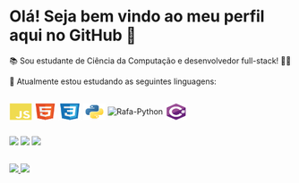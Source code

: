 # Olá! Seja bem vindo ao meu perfil aqui no GitHub 👋

📚 Sou estudante de Ciência da Computação e  desenvolvedor full-stack! 🧑‍💻

📖 Atualmente estou estudando as seguintes linguagens:

<div style="display: inline_block"><br>
  <img align="center" alt="Rafa-Js" height="30" width="40" src="https://raw.githubusercontent.com/devicons/devicon/master/icons/javascript/javascript-plain.svg">
  <img align="center" alt="Rafa-HTML" height="30" width="40" src="https://raw.githubusercontent.com/devicons/devicon/master/icons/html5/html5-original.svg">
  <img align="center" alt="Rafa-CSS" height="30" width="40" src="https://raw.githubusercontent.com/devicons/devicon/master/icons/css3/css3-original.svg">
  <img align="center" alt="Rafa-Python" height="30" width="40" src="https://raw.githubusercontent.com/devicons/devicon/master/icons/python/python-original.svg">
  <img align="center" alt="Rafa-Python" height="30" width="40" src="https://cdn.jsdelivr.net/gh/devicons/devicon@latest/icons/java/java-original.svg">
  <img align="center" alt="Rafa-Csharp" height="30" width="40" src="https://raw.githubusercontent.com/devicons/devicon/master/icons/csharp/csharp-original.svg">
</div>

##

<div> 

  <a href="https://instagram.com/1liplip1 " target="_blank"><img src="https://img.shields.io/badge/-Instagram-%23E4405F?style=for-the-badge&logo=instagram&logoColor=white" target="_blank"></a>
  <a href = "mailto:brancofelipe1226@hotmail.com"><img src="https://img.shields.io/badge/-Gmail-%23333?style=for-the-badge&logo=gmail&logoColor=white" target="_blank"></a>
  <a href="https://www.linkedin.com/in/felipe-rodrigues-branco-08b98a300" target="_blank"><img src="https://img.shields.io/badge/-LinkedIn-%230077B5?style=for-the-badge&logo=linkedin&logoColor=white" target="_blank"></a> 

</div>

##
<div>
<a href="https://github.com/Felipe-Rodrigues-Branco">
<img loading="lazy" height="150em" src="https://github-readme-stats.vercel.app/api/top-langs/?username=Felipe-Rodrigues-Branco&layout=compact&langs_count=7&theme=dracula"/> <img loading="lazy" height="150em" src="https://github-readme-stats.vercel.app/api?username=Felipe-Rodrigues-Branco&show_icons=true&theme=dracula&include_all_commits=true&count_private=true"/>
</div>

